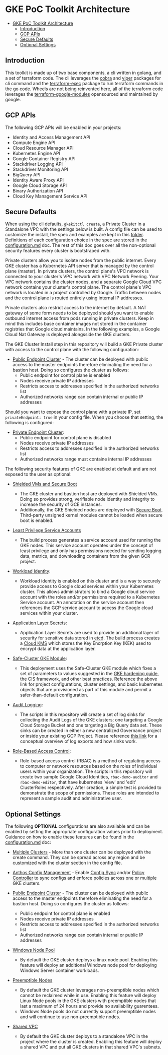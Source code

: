 # GKE PoC Toolkit Architecture

- [GKE PoC Toolkit Architecture](#gke-poc-toolkit-architecture)
  - [Introduction](#introduction)
  - [GCP APIs](#gcp-apis)
  - [Secure Defaults](#secure-defaults)
  - [Optional Settings](#optional-settings)

## Introduction
This toolkit is made up of two base components, a cli written in golang, and a set of terraform code. The cli leverages the [cobra](https://github.com/spf13/cobra) and [viper](https://github.com/spf13/viper) packages for cli command and the [terraform-exec](https://github.com/hashicorp/terraform-exec) package to run terraform commands in the go code. Wheels are not being reinvented here, all of the terraform code leverages the [terraform-google-modules](https://github.com/terraform-google-modules) opensourced and maintained by google. 

## GCP APIs

The following GCP APIs will be enabled in your projects:

* Identity and Access Management API
* Compute Engine API
* Cloud Resource Manager API
* Kubernetes Engine API
* Google Container Registry API
* Stackdriver Logging API
* Stackdriver Monitoring API
* BigQuery API
* Identity Aware Proxy API
* Google Cloud Storage API
* Binary Authorization API
* Cloud Key Management Service API

## Secure Defaults

When using the cli defaults, `gkekitctl create`, a Private Cluster in a Standalone VPC with the settings below is built. A config file can be used to customize the install, the spec and examples are kept in this [folder](../cli/pkg/cli_init/samples). Definitions of each configuration choice in the spec are stored in the [configuration.md](configuration.md) doc. The rest of this doc goes over all the non-optional security features every cluster is bootstraped with.

Private clusters allow you to isolate nodes from the public internet. Every GKE cluster has a Kubernetes API server that is managed by the control plane (master). In private clusters, the control plane's VPC network is connected to your cluster's VPC network with VPC Network Peering. Your VPC network contains the cluster nodes, and a separate Google Cloud VPC network contains your cluster's control plane. The control plane's VPC network is located in a project controlled by Google. Traffic between nodes and the control plane is routed entirely using internal IP addresses.

Private clusters also restrict access to the internet by default. A NAT gateway of some form needs to be deployed should you want to enable outbound internet access from pods running in private clusters. Keep in mind this includes base container images not stored in the container registries that Google cloud maintains. In the following examples, a Google Cloud Nat Gateway is deployed alongsside the GKE clusters. 

The GKE Cluster Install step in this repository will build a GKE Private cluster with access to the control plane with the following configuration:

* [Public Endpoint Cluster]() - The cluster can be deployed with public access to the master endpoints therefore eliminating the need for a bastion host. Doing so configures the cluster as follows:
  * Public endpoint for control plane is enabled
  * Nodes receive private IP addresses
  * Restricts access to addresses specified in the authorized networks list
  * Authorized networks range can contain internal or public IP addresses

Should you want to expose the control plane with a private IP, set `privateEndpoint: true` in your config file. When you choose that setting, the following is configured: 

* [Private Endpoint Cluster]():
  * Public endpoint for control plane is disabled
  * Nodes receive private IP addresses
  * Restricts access to addresses specified in the authorized networks list
  * Authorized networks range must containe internal IP addresses

The following security features of GKE are enabled at default and are not exposed to the user as optional:

* [Shielded VMs and Secure Boot](https://cloud.google.com/kubernetes-engine/docs/how-to/shielded-gke-nodes)
  * The GKE cluster and bastion host are deployed with Shielded VMs. Doing so provides strong, verifiable node identity and integrity to increase the security of GCE instances.
  * Additionally, the GKE Shielded nodes are deployed with [Secure Boot](https://cloud.google.com/security/shielded-cloud/shielded-vm#secure-boot). Third-party unsigned kernel modules cannot be loaded when secure boot is enabled.

* [Least Privilege Service Accounts](https://cloud.google.com/kubernetes-engine/docs/how-to/hardening-your-cluster#use_least_privilege_sa)
  * The build process generates a service account used for running the GKE nodes. This service account operates under the concept of least privilege and only has permissions needed for sending logging data, metrics, and downloading containers from the given GCR project. 

* [Workload Identity](https://cloud.google.com/kubernetes-engine/docs/how-to/workload-identity):
  * Workload identity is enabled on this cluster and is a way to securely provide access to Google cloud services within your Kubernetes cluster. This allows administrators to bind a Google cloud service account with the roles and/or permissions required to a Kubernetes Service account. An annotation on the service account then references the GCP service account to access the Google cloud services within your cluster.

* [Application Layer Secrets](https://cloud.google.com/kubernetes-engine/docs/how-to/encrypting-secrets#overview):
  * Application Layer Secrets are used to provide an additional layer of security for sensitive data stored in [etcd]( https://kubernetes.io/docs/concepts/overview/components/#etcd). The build process creates a [Cloud KMS](https://cloud.google.com/kms/docs) which stores the Key Encrption Key (KEK) used to encrypt data at the application layer. 

* [Safe-Cluster GKE Module](https://registry.terraform.io/modules/terraform-google-modules/kubernetes-engine/google/latest/submodules/safer-cluster):
  * This deployment uses the Safe-Cluster GKE module which fixes a set of parameters to values suggested in the [GKE hardening guide](https://cloud.google.com/kubernetes-engine/docs/how-to/hardening-your-cluster), the CIS framework, and other best practices. Reference the above link for project configurations, cluster settings, and basic kubernetes objects that are provisioned as part of this module and permit a safer-than-default configuration.

* [Audit Logging](https://cloud.google.com/logging/docs/audit/understanding-audit-logs):
  * The scripts in this repository will create a set of log sinks for collecting the Audit Logs of the GKE clusters; one targeting a Google Cloud Storage Bucket and one targeting a Big Query data set.  These sinks can be created in either a new centralized Governance project or inside your existing GCP Project. Please reference [this link](https://cloud.google.com/logging/docs/export) for a conceptual overview of log exports and how sinks work. 

* [Role-Based Access Control](https://cloud.google.com/kubernetes-engine/docs/how-to/role-based-access-control):
  * Role-based access control (RBAC) is a method of regulating access to computer or network resources based on the roles of individual users within your organization. The scripts in this repository will create two sample Google Cloud Identities, `rbac-demo-auditor` and `rbac-demo-editor`, that have kubernetes 'view' and 'edit' ClusterRoles respectively. After creation, a simple test is provided to demonstrate the scope of permissions. These roles are intended to represent a sample audit and administrative user. 

## Optional Settings
The following <b>OPTIONAL</b> configurations are also available and can be enabled by setting the appropriate configuration values prior to deployment. Guidance on how to enable these features can be found in the [configuration.md](configuration.md) doc:

* [Multiple Clusters](configuration.md#ClusterConfig) - More than one cluster can be deployed with the create command. They can be spread across any region and be customized with the cluster section in the config file.

* [Anthos Config Management](configuration.md#Config) - Enable [Config Sync](https://cloud.google.com/anthos-config-management/docs/config-sync-overview) and/or [Policy Controller](https://cloud.google.com/anthos-config-management/docs/concepts/policy-controller) to sync configs and enforce policies across one or multiple GKE clusters. 
 
* [Public Endpoint Cluster](configuration.md#Config) - The cluster can be deployed with public access to the master endpoints therefore eliminating the need for a bastion host. Doing so configures the cluster as follows:
  * Public endpoint for control plane is enabled
  * Nodes receive private IP addresses
  * Restricts access to addresses specified in the authorized networks list
  * Authorized networks range can contain internal or public IP addresses

* [Windows Node Pool](https://cloud.google.com/kubernetes-engine/docs/concepts/windows-server-gkec) 
  * By default the GKE cluster deploys a linux node pool. Enabling this feature will deploy an additional Windows node pool for deploying Windows Server container workloads.

* [Preemptible Nodes](https://cloud.google.com/kubernetes-engine/docs/how-to/preemptible-vms) 
  * By default the GKE cluster leverages non-preemptible nodes which cannot be reclaimed while in use. Enabling this feature will deploy Linux Node pools in the GKE clusters with preemptible nodes that last a maximum of 24 hours and provide no availability guarentees.
  * Windows Node pools do not currently support preemptible nodes and will continue to use non-preemptible nodes. 

* [Shared VPC](https://cloud.google.com/vpc/docs/shared-vpc) 
  * By default the GKE cluster deploys to a standalone VPC in the project where the cluster is created. Enabling this feature will deploy a shared VPC and put all GKE clusters in that shared VPC's subnets.
